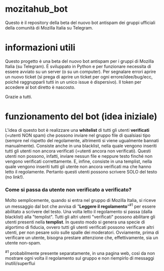 # mozitahub_bot
Questo è il repository della beta del nuovo bot antispam dei gruppi ufficiali della comunità di Mozilla Italia su Telegram.


# informazioni utili
Questo progetto è una beta del nuovo bot antispam per i gruppi di Mozilla Italia (su Telegram).
È sviluppato in Python e per funzionare necessita di essere avviato su un server (o su un computer).
Per segnalare errori aprire un nuovo ticket (si prega di aprire un ticket per ogni errore/idee/bug/ecc, poiché raggrupparli tutti in un unico issue è dispersivo).
Il token per accedere al bot diretto è nascosto.

Grazie a tutti.

# funzionamento del bot (idea iniziale)
L'idea di questo bot è realizzare una **whitelist** di tutti gli utenti **verificati** (=utenti NON spam) che possono inviare nel gruppo file di qualsiasi tipo (sempre nel rispetto del regolamente, altrimenti si viene ugualmente bannati manualmente).
Consiste anche in una blacklist, nella quale vengono inseriti tutti gli utenti non ancora verificati (=utenti ancora non verificati). Questi utenti non possono, infatti, inviare nessun file e neppure testo finché non vengono verificati correttamente.
E, infine, consiste in una templist, nella quale vengono inseriti tutti gli utente non ancora verificati ma che hanno letto il regolamente. Pertanto questi utenti possono scrivere SOLO del testo (no link!).
### Come si passa da utente non verificato a verificato?
Molto semplicemente, quando si entra nel gruppo di Mozilla Italia, si riceve un messaggio dal bot che avvisa di "**Leggere il regolamento**"<sup>#1</sup> per essere abilitato a scrivere del testo. Una volta letto il regolamento si passa (dalla blacklist) alla "templist".
Tutti gli altri utenti "verificati" possono abilitare gli utenti presenti nella **templist**.
In questo modo si genera una specie di algortimo di fiducia, ovvero tutti gli utenti verificati possono verificare altri utenti, per non pesare solo sulle spalle dei moderatori.
Ovviamente, prima di verificare un utente, bisogna prestare attenzione che, effettivamente, sia un utente non-spam.

<sup>#1</sup> probabilmente presente separatamente, in una pagina web, così da non mostrare ogni volta il regolamento sul gruppo e non riempirlo di messaggi inutili/superflui
